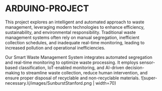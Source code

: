 # ARDUINO-PROJECT

This project explores an intelligent and automated approach to waste management, leveraging modern technologies to enhance efficiency, sustainability, and environmental responsibility. Traditional waste management systems often rely on manual segregation, inefficient collection schedules, and inadequate real-time monitoring, leading to increased pollution and operational inefficiencies.

Our Smart Waste Management System integrates automated segregation and real-time monitoring to optimize waste processing. It employs sensor-based classification, IoT-enabled monitoring, and AI-driven decision-making to streamline waste collection, reduce human intervention, and ensure proper disposal of recyclable and non-recyclable materials.
![super-necessary.l(/images/SunburstStanford.png | width=70)
